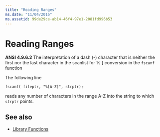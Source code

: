 ```yaml
---
title: "Reading Ranges"
ms.date: "11/04/2016"
ms.assetid: 99de29ce-ab14-46f4-97e1-2081fd996b53
---
```

# Reading Ranges

**ANSI 4.9.6.2** The interpretation of a dash (-) character that is neither the first nor the last character in the scanlist for % [ conversion in the `fscanf` function

The following line

```
fscanf( fileptr, "%[A-Z]", strptr);
```

reads any number of characters in the range A-Z into the string to which `strptr` points.

## See also

- [Library Functions](../c-language/library-functions.md)
